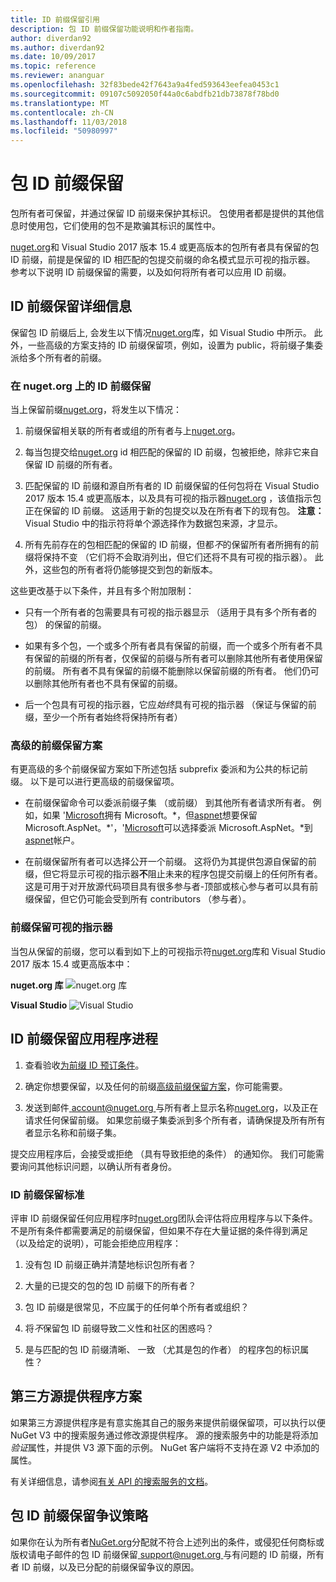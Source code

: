 ```yaml
---
title: ID 前缀保留引用
description: 包 ID 前缀保留功能说明和作者指南。
author: diverdan92
ms.author: diverdan92
ms.date: 10/09/2017
ms.topic: reference
ms.reviewer: ananguar
ms.openlocfilehash: 32f83bede42f7643a9a4fed593643eefea0453c1
ms.sourcegitcommit: 09107c5092050f44a0c6abdfb21db73878f78bd0
ms.translationtype: MT
ms.contentlocale: zh-CN
ms.lasthandoff: 11/03/2018
ms.locfileid: "50980997"
---
```

# <a name="package-id-prefix-reservation"></a>包 ID 前缀保留

包所有者可保留，并通过保留 ID 前缀来保护其标识。 包使用者都是提供的其他信息时使用包，它们使用的包不是欺骗其标识的属性中。 

[nuget.org](https://www.nuget.org/)和 Visual Studio 2017 版本 15.4 或更高版本的包所有者具有保留的包 ID 前缀，前提是保留的 ID 相匹配的包提交前缀的命名模式显示可视的指示器。 参考以下说明 ID 前缀保留的需要，以及如何将所有者可以应用 ID 前缀。

## <a name="id-prefix-reservation-details"></a>ID 前缀保留详细信息

保留包 ID 前缀后上, 会发生以下情况[nuget.org](https://www.nuget.org/)库，如 Visual Studio 中所示。 此外，一些高级的方案支持的 ID 前缀保留项，例如，设置为 public，将前缀子集委派给多个所有者的前缀。

### <a name="id-prefix-reservation-on-nugetorg"></a>在 nuget.org 上的 ID 前缀保留

当上保留前缀[nuget.org](https://www.nuget.org/)，将发生以下情况：

1. 前缀保留相关联的所有者或组的所有者与上[nuget.org](https://www.nuget.org/)。

1. 每当包提交给[nuget.org](https://www.nuget.org/) id 相匹配的保留的 ID 前缀，包被拒绝，除非它来自保留 ID 前缀的所有者。

1. 匹配保留的 ID 前缀和源自所有者的 ID 前缀保留的任何包将在 Visual Studio 2017 版本 15.4 或更高版本，以及具有可视的指示器[nuget.org](https://www.nuget.org/) ，该值指示包正在保留的 ID 前缀。 这适用于新的包提交以及在所有者下的现有包。 **注意：** Visual Studio 中的指示符将单个源选择作为数据包来源，才显示。

1. 所有先前存在的包相匹配的保留的 ID 前缀，但都*不*的保留所有者所拥有的前缀将保持不变 （它们将不会取消列出，但它们还将不具有可视的指示器）。 此外，这些包的所有者将仍能够提交到包的新版本。

这些更改基于以下条件，并且有多个附加限制：

- 只有一个所有者的包需要具有可视的指示器显示 （适用于具有多个所有者的包） 的保留的前缀。

- 如果有多个包，一个或多个所有者具有保留的前缀，而一个或多个所有者不具有保留的前缀的所有者，仅保留的前缀与所有者可以删除其他所有者使用保留的前缀。 所有者不具有保留的前缀不能删除以保留前缀的所有者。 他们仍可以删除其他所有者也不具有保留的前缀。

- 后一个包具有可视的指示器，它应*始终*具有可视的指示器 （保证与保留的前缀，至少一个所有者始终将保持所有者）

### <a name="advanced-prefix-reservation-scenarios"></a>高级的前缀保留方案

有更高级的多个前缀保留方案如下所述包括 subprefix 委派和为公共的标记前缀。 以下是可以进行更高级的前缀保留项。 

- 在前缀保留命令可以委派前缀子集 （或前缀） 到其他所有者请求所有者。 例如，如果 '[Microsoft](https://www.nuget.org/profiles/microsoft)拥有 Microsoft。\*，但[aspnet](https://www.nuget.org/profiles/aspnet)想要保留 Microsoft.AspNet。\*'，'[Microsoft](https://www.nuget.org/profiles/microsoft)可以选择委派 Microsoft.AspNet。\*到[aspnet](https://www.nuget.org/profiles/aspnet)帐户。

- 在前缀保留所有者可以选择公开一个前缀。 这将仍为其提供包源自保留的前缀，但它将显示可视的指示器**不**阻止未来的程序包提交前缀上的任何所有者。 这是可用于对开放源代码项目具有很多参与者-顶部或核心参与者可以具有前缀保留，但它仍可能会受到所有 contributors （参与者）。 

### <a name="prefix-reservation-visual-indicator"></a>前缀保留可视的指示器

当包从保留的前缀，您可以看到如下上的可视指示符[nuget.org](https://www.nuget.org/)库和 Visual Studio 2017 版本 15.4 或更高版本中：

**nuget.org 库**
![nuget.org 库](media/nuget-gallery-reserved-prefix.png)

**Visual Studio**
![Visual Studio](media/visual-studio-reserved-prefix.png)

## <a name="id-prefix-reservation-application-process"></a>ID 前缀保留应用程序进程

1. 查看验收[为前缀 ID 预订条件](#id-prefix-reservation-criteria)。

2. 确定你想要保留，以及任何的前缀[高级前缀保留方案](#advanced-prefix-reservation-scenarios)，你可能需要。

3. 发送到邮件[ account@nuget.org ](mailto:account@nuget.org)与所有者上显示名称[nuget.org](https://www.nuget.org/)，以及正在请求任何保留前缀。 如果您前缀子集委派到多个所有者，请确保提及所有所有者显示名称和前缀子集。

提交应用程序后，会接受或拒绝 （具有导致拒绝的条件） 的通知你。 我们可能需要询问其他标识问题，以确认所有者身份。

### <a name="id-prefix-reservation-criteria"></a>ID 前缀保留标准

评审 ID 前缀保留任何应用程序时[nuget.org](https://www.nuget.org/)团队会评估将应用程序与以下条件。 不是所有条件都需要满足的前缀保留，但如果不存在大量证据的条件得到满足 （以及给定的说明），可能会拒绝应用程序：

1. 没有包 ID 前缀正确并清楚地标识包所有者？

1. 大量的已提交的包的包 ID 前缀下的所有者？

1. 包 ID 前缀是很常见，不应属于的任何单个所有者或组织？

1. 将*不*保留包 ID 前缀导致二义性和社区的困惑吗？

1. 是与匹配的包 ID 前缀清晰、 一致 （尤其是包的作者） 的程序包的标识属性？

## <a name="third-party-feed-provider-scenarios"></a>第三方源提供程序方案

如果第三方源提供程序是有意实施其自己的服务来提供前缀保留项，可以执行以便 NuGet V3 中的搜索服务通过修改源提供程序。 源的搜索服务中的功能是将添加*验证*属性，并提供 V3 源下面的示例。 NuGet 客户端将不支持在源 V2 中添加的属性。

有关详细信息，请参阅[有关 API 的搜索服务的文档](../api/search-query-service-resource.md)。

## <a name="package-id-prefix-reservation-dispute-policy"></a>包 ID 前缀保留争议策略
如果你在认为所有者[NuGet.org](https://www.nuget.org)分配就不符合上述列出的条件，或侵犯任何商标或版权请电子邮件的包 ID 前缀保留[ support@nuget.org ](mailto:support@nuget.org)与有问题的 ID 前缀，所有者 ID 前缀，以及已分配的前缀保留争议的原因。

